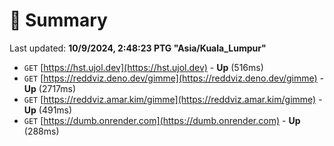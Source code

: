 # 📖 Summary
Last updated: **10/9/2024, 2:48:23 PTG "Asia/Kuala_Lumpur"**

- `GET` [https://hst.ujol.dev](https://hst.ujol.dev) - **Up** (516ms)
- `GET` [https://reddviz.deno.dev/gimme](https://reddviz.deno.dev/gimme) - **Up** (2717ms)
- `GET` [https://reddviz.amar.kim/gimme](https://reddviz.amar.kim/gimme) - **Up** (491ms)
- `GET` [https://dumb.onrender.com](https://dumb.onrender.com) - **Up** (288ms)
